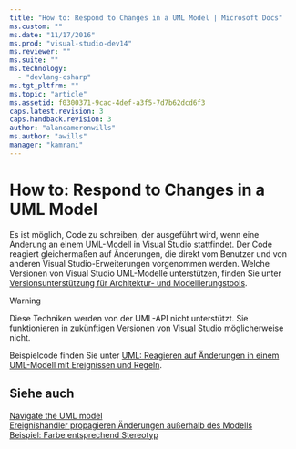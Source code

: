 ```yaml
---
title: "How to: Respond to Changes in a UML Model | Microsoft Docs"
ms.custom: ""
ms.date: "11/17/2016"
ms.prod: "visual-studio-dev14"
ms.reviewer: ""
ms.suite: ""
ms.technology: 
  - "devlang-csharp"
ms.tgt_pltfrm: ""
ms.topic: "article"
ms.assetid: f0300371-9cac-4def-a3f5-7d7b62dcd6f3
caps.latest.revision: 3
caps.handback.revision: 3
author: "alancameronwills"
ms.author: "awills"
manager: "kamrani"
---
```

# How to: Respond to Changes in a UML Model
Es ist möglich, Code zu schreiben, der ausgeführt wird, wenn eine Änderung an einem UML\-Modell in Visual Studio stattfindet.  Der Code reagiert gleichermaßen auf Änderungen, die direkt vom Benutzer und von anderen Visual Studio\-Erweiterungen vorgenommen werden.  Welche Versionen von Visual Studio UML\-Modelle unterstützen, finden Sie unter [Versionsunterstützung für Architektur- und Modellierungstools](../modeling/what-s-new-for-design-in-visual-studio.md#VersionSupport).  
  
> [!WARNING]
>  Diese Techniken werden von der UML\-API nicht unterstützt.  Sie funktionieren in zukünftigen Versionen von Visual Studio möglicherweise nicht.  
  
 Beispielcode finden Sie unter [UML: Reagieren auf Änderungen in einem UML\-Modell mit Ereignissen und Regeln](http://code.msdn.microsoft.com/UML-Responding-to-changes-c024cd4b).  
  
## Siehe auch  
 [Navigate the UML model](../modeling/navigate-the-uml-model.md)   
 [Ereignishandler propagieren Änderungen außerhalb des Modells](../modeling/event-handlers-propagate-changes-outside-the-model.md)   
 [Beispiel: Farbe entsprechend Stereotyp](http://go.microsoft.com/fwlink/?LinkId=213841)